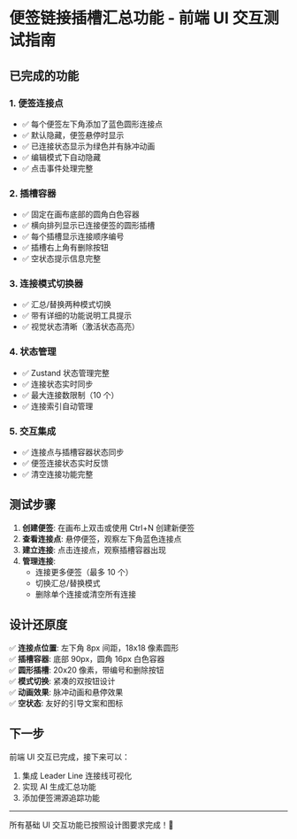 # 便签链接插槽汇总功能 - 前端 UI 交互测试指南

## 已完成的功能

### 1. 便签连接点

- ✅ 每个便签左下角添加了蓝色圆形连接点
- ✅ 默认隐藏，便签悬停时显示
- ✅ 已连接状态显示为绿色并有脉冲动画
- ✅ 编辑模式下自动隐藏
- ✅ 点击事件处理完整

### 2. 插槽容器

- ✅ 固定在画布底部的圆角白色容器
- ✅ 横向排列显示已连接便签的圆形插槽
- ✅ 每个插槽显示连接顺序编号
- ✅ 插槽右上角有删除按钮
- ✅ 空状态提示信息完整

### 3. 连接模式切换器

- ✅ 汇总/替换两种模式切换
- ✅ 带有详细的功能说明工具提示
- ✅ 视觉状态清晰（激活状态高亮）

### 4. 状态管理

- ✅ Zustand 状态管理完整
- ✅ 连接状态实时同步
- ✅ 最大连接数限制（10 个）
- ✅ 连接索引自动管理

### 5. 交互集成

- ✅ 连接点与插槽容器状态同步
- ✅ 便签连接状态实时反馈
- ✅ 清空连接功能完整

## 测试步骤

1. **创建便签**: 在画布上双击或使用 Ctrl+N 创建新便签
2. **查看连接点**: 悬停便签，观察左下角蓝色连接点
3. **建立连接**: 点击连接点，观察插槽容器出现
4. **管理连接**:
   - 连接更多便签（最多 10 个）
   - 切换汇总/替换模式
   - 删除单个连接或清空所有连接

## 设计还原度

✅ **连接点位置**: 左下角 8px 间距，18x18 像素圆形  
✅ **插槽容器**: 底部 90px，圆角 16px 白色容器  
✅ **圆形插槽**: 20x20 像素，带编号和删除按钮  
✅ **模式切换**: 紧凑的双按钮设计  
✅ **动画效果**: 脉冲动画和悬停效果  
✅ **空状态**: 友好的引导文案和图标

## 下一步

前端 UI 交互已完成，接下来可以：

1. 集成 Leader Line 连接线可视化
2. 实现 AI 生成汇总功能
3. 添加便签溯源追踪功能

---

所有基础 UI 交互功能已按照设计图要求完成！🎉
